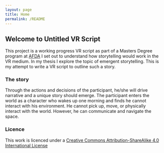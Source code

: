 ```yaml
---
layout: page
title: Home
permalink: /README
---
```


## Welcome to Untitled VR Script

This project is a working progress VR script as part of a Masters Degree program at [AFDA](https://www.afda.co.za/) I set out to understand how storytelling would work in the VR medium. In my thesis I explore the topic of emergent storytelling. This is my attempt to write a VR script to outline such a story.

### The story

Through the actions and decisions of the participant, he/she will drive narrative and a unique story should emerge. The participant enters the world as a character who wakes up one morning and finds he cannot interact with his environment. He cannot pick up, move, or physically interact with the world. However, he can communicate and navigate the space.

### Licence
This work is licenced under a [Creative Commons Attribution-ShareAlike 4.0 International License](http://creativecommons.org/licenses/by-sa/4.0/)
